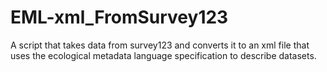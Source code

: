 # EML-xml_FromSurvey123
A script that takes data from survey123 and converts it to an xml file that uses the ecological metadata language specification to describe datasets.
